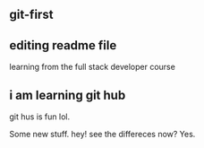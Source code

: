 ## git-first

## editing readme file
learning from the full stack developer course 

## i am learning git hub
git hus is fun lol.


Some new stuff. hey! see the differeces now? Yes.

